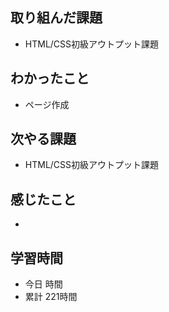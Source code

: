 ## 取り組んだ課題
- HTML/CSS初級アウトプット課題
## わかったこと
- ページ作成
## 次やる課題
- HTML/CSS初級アウトプット課題
## 感じたこと
- 
## 学習時間
- 今日 時間
- 累計 221時間
